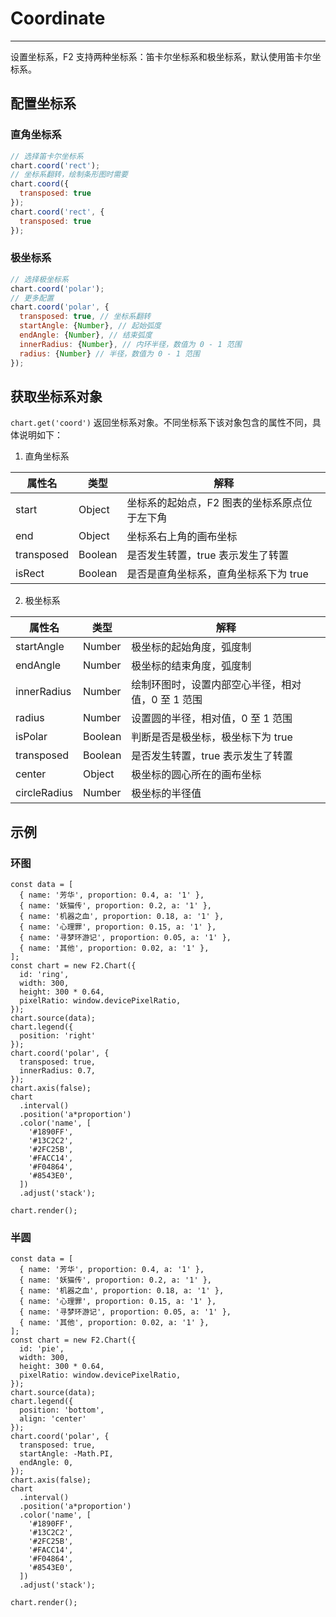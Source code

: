 <!--
index: 5
title: Coordinate 坐标系
resource:
  jsFiles:
    - ${url.f2}
-->

# Coordinate

---

设置坐标系，F2 支持两种坐标系：笛卡尔坐标系和极坐标系，默认使用笛卡尔坐标系。

## 配置坐标系

### 直角坐标系

```js
// 选择笛卡尔坐标系
chart.coord('rect');
// 坐标系翻转，绘制条形图时需要
chart.coord({
  transposed: true
});
chart.coord('rect', {
  transposed: true
});
```

### 极坐标系

```js
// 选择极坐标系
chart.coord('polar');
// 更多配置
chart.coord('polar', {
  transposed: true, // 坐标系翻转
  startAngle: {Number}, // 起始弧度
  endAngle: {Number}, // 结束弧度
  innerRadius: {Number}, // 内环半径，数值为 0 - 1 范围
  radius: {Number} // 半径，数值为 0 - 1 范围
});

```

## 获取坐标系对象

`chart.get('coord')` 返回坐标系对象。不同坐标系下该对象包含的属性不同，具体说明如下：

1. 直角坐标系

| 属性名 | 类型 | 解释 |
| -------- | -------- | -------- |
| start   | Object  | 坐标系的起始点，F2 图表的坐标系原点位于左下角 |
| end     | Object  | 坐标系右上角的画布坐标 |
| transposed | Boolean  | 是否发生转置，true 表示发生了转置 |
| isRect  | Boolean  | 是否是直角坐标系，直角坐标系下为 true | 

2. 极坐标系

| 属性名 | 类型 | 解释 |
| -------- | -------- | -------- |
| startAngle | Number | 极坐标的起始角度，弧度制 | 
| endAngle | Number | 极坐标的结束角度，弧度制 |
| innerRadius | Number | 绘制环图时，设置内部空心半径，相对值，0 至 1 范围 |
| radius | Number | 设置圆的半径，相对值，0 至 1 范围 |
| isPolar | Boolean | 判断是否是极坐标，极坐标下为 true |
| transposed | Boolean | 是否发生转置，true 表示发生了转置 |
| center | Object | 极坐标的圆心所在的画布坐标 | 
| circleRadius | Number | 极坐标的半径值 |


## 示例

### 环图

<canvas id="ring"></canvas>

```js+
const data = [
  { name: '芳华', proportion: 0.4, a: '1' },
  { name: '妖猫传', proportion: 0.2, a: '1' },
  { name: '机器之血', proportion: 0.18, a: '1' },
  { name: '心理罪', proportion: 0.15, a: '1' },
  { name: '寻梦环游记', proportion: 0.05, a: '1' },
  { name: '其他', proportion: 0.02, a: '1' },
];
const chart = new F2.Chart({
  id: 'ring',
  width: 300,
  height: 300 * 0.64,
  pixelRatio: window.devicePixelRatio,
});
chart.source(data);
chart.legend({
  position: 'right'
});
chart.coord('polar', {
  transposed: true,
  innerRadius: 0.7,
});
chart.axis(false);
chart
  .interval()
  .position('a*proportion')
  .color('name', [
    '#1890FF',
    '#13C2C2',
    '#2FC25B',
    '#FACC14',
    '#F04864',
    '#8543E0',
  ])
  .adjust('stack');

chart.render();
```

### 半圆

<canvas id="pie"></canvas>

```js+
const data = [
  { name: '芳华', proportion: 0.4, a: '1' },
  { name: '妖猫传', proportion: 0.2, a: '1' },
  { name: '机器之血', proportion: 0.18, a: '1' },
  { name: '心理罪', proportion: 0.15, a: '1' },
  { name: '寻梦环游记', proportion: 0.05, a: '1' },
  { name: '其他', proportion: 0.02, a: '1' },
];
const chart = new F2.Chart({
  id: 'pie',
  width: 300,
  height: 300 * 0.64,
  pixelRatio: window.devicePixelRatio,
});
chart.source(data);
chart.legend({
  position: 'bottom',
  align: 'center'
});
chart.coord('polar', {
  transposed: true,
  startAngle: -Math.PI,
  endAngle: 0,
});
chart.axis(false);
chart
  .interval()
  .position('a*proportion')
  .color('name', [
    '#1890FF',
    '#13C2C2',
    '#2FC25B',
    '#FACC14',
    '#F04864',
    '#8543E0',
  ])
  .adjust('stack');

chart.render();
```
